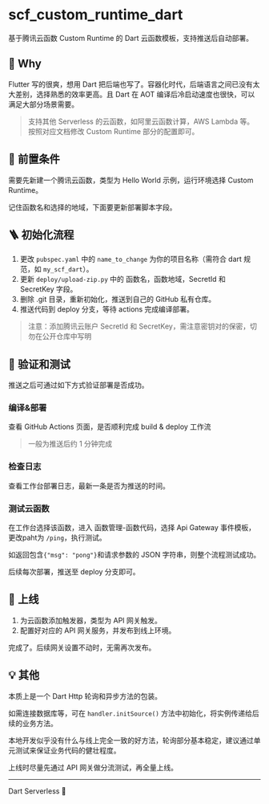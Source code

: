 # scf_custom_runtime_dart

基于腾讯云函数 Custom Runtime 的 Dart 云函数模板，支持推送后自动部署。

## 🤔 Why

Flutter 写的很爽，想用 Dart 把后端也写了。容器化时代，后端语言之间已没有太大差别，选择熟悉的效率更高。且 Dart 在 AOT 编译后冷启动速度也很快，可以满足大部分场景需要。

> 支持其他 Serverless 的云函数，如阿里云函数计算，AWS Lambda 等。按照对应文档修改 Custom Runtime 部分的配置即可。

## 📌 前置条件

需要先新建一个腾讯云函数，类型为 Hello World 示例，运行环境选择 Custom Runtime。

记住函数名和选择的地域，下面要更新部署脚本字段。

## 🪜 初始化流程

1. 更改 `pubspec.yaml` 中的 `name_to_change` 为你的项目名称（需符合 dart 规范，如 `my_scf_dart`）。
2. 更新 `deploy/upload-zip.py` 中的 函数名，函数地域，SecretId 和 SecretKey 字段。
3. 删除 .git 目录，重新初始化，推送到自己的 GitHub 私有仓库。
4. 推送代码到 deploy 分支，等待 actions 完成编译部署。

> 注意：添加腾讯云账户 SecretId 和 SecretKey，需注意密钥对的保密，切勿在公开仓库中写明

## 🎯 验证和测试

推送之后可通过如下方式验证部署是否成功。

### 编译&部署

查看 GitHub Actions 页面，是否顺利完成 build & deploy 工作流

> 一般为推送后约 1 分钟完成

### 检查日志

查看工作台部署日志，最新一条是否为推送的时间。

### 测试云函数

在工作台选择该函数，进入 函数管理-函数代码，选择 Api Gateway 事件模板，更改paht为 `/ping`，执行测试。

如返回包含`{"msg": "pong"}`和请求参数的 JSON 字符串，则整个流程测试成功。

后续每次部署，推送至 deploy 分支即可。

## 🥳 上线

1. 为云函数添加触发器，类型为 API 网关触发。
2. 配置好对应的 API 网关服务，并发布到线上环境。

完成了。后续网关设置不动时，无需再次发布。

## 💡 其他

本质上是一个 Dart Http 轮询和异步方法的包装。

如需连接数据库等，可在 `handler.initSource()` 方法中初始化，将实例传递给后续的业务方法。

本地开发似乎没有什么与线上完全一致的好方法，轮询部分基本稳定，建议通过单元测试来保证业务代码的健壮程度。

上线时尽量先通过 API 网关做分流测试，再全量上线。

---

Dart Serverless 💙